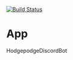 [![Build Status](https://travis-ci.org/SaberMK/HodgepodgeDiscordBot.svg?branch=master)](https://travis-ci.org/SaberMK/HodgepodgeDiscordBot)

# App
HodgepodgeDiscordBot

